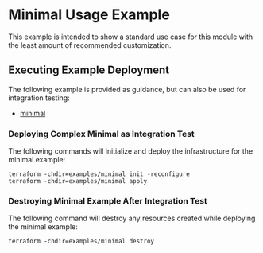 # Minimal Usage Example

This example is intended to show a standard use case for this module with the least amount of recommended customization.

## Executing Example Deployment

The following example is provided as guidance, but can also be used for integration testing:

* [minimal](main.tf)

### Deploying Complex Minimal as Integration Test

The following commands will initialize and deploy the infrastructure for the minimal example:

```SHELL
terraform -chdir=examples/minimal init -reconfigure
terraform -chdir=examples/minimal apply
```

### Destroying Minimal Example After Integration Test

The following command will destroy any resources created while deploying the minimal example:

```SHELL
terraform -chdir=examples/minimal destroy
```
